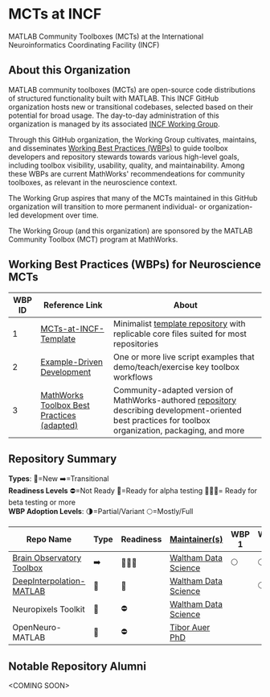 # MCTs at INCF
MATLAB Community Toolboxes (MCTs) at the International Neuroinformatics Coordinating Facility (INCF)

## About this Organization
MATLAB community toolboxes (MCTs) are open-source code distributions of structured functionality built with MATLAB. This INCF GitHub organization hosts new or transitional codebases, selected based on their potential for broad usage. The day-to-day administration of this organization is managed by its associated [INCF Working Group](https://www.incf.org/sig/incfmathworks-working-group-early-stage-matlab-community-toolboxes). 

Through this GitHub organization, the Working Group cultivates, maintains, and disseminates [Working Best Practices (WBPs)](#working-best-practices-wbps-for-neuroscience-mcts) to guide toolbox developers and repository stewards towards various high-level goals, including toolbox visibility, usability, quality, and maintainability. Among these WBPs are current MathWorks' recommendeations for community toolboxes, as relevant in the neuroscience context. 

The Working Grup aspires that many of the MCTs maintained in this GitHub organization will transition to more permanent individual- or organization-led development over time. 

The Working Group (and this organization) are sponsored by the MATLAB Community Toolbox (MCT) program at MathWorks.

## Working Best Practices (WBPs) for Neuroscience MCTs
| WBP ID | Reference Link | About | 
| --- | --- | --- | 
| 1 | [MCTs-at-INCF-Template](https://github.com/MATLAB-Community-Toolboxes-at-INCF/MCT-template) | Minimalist [template repository](https://docs.github.com/en/repositories/creating-and-managing-repositories/creating-a-template-repository) with replicable  core files suited for most repositories | 
| 2 | [Example-Driven Development](https://blogs.mathworks.com/matlab/2024/05/01/leading-by-example-how-lively-examples-help-matlab-community-toolboxes-grow-their-capabilities-communities/) | One or more live script examples that demo/teach/exercise key toolbox workflows  | 
| 3 | [MathWorks Toolbox Best Practices (adapted)](https://github.com/MATLAB-Community-Toolboxes-at-INCF/toolboxdesign) | Community-adapted version of MathWorks-authored [repository](https://github.com/mathworks/toolboxdesign) describing development-oriented best practices for toolbox organization, packaging, and more | 

## Repository Summary
**Types**: 🐣=New ➡️=Transitional  
**Readiness Levels** ⛔=Not Ready 🚧=Ready for alpha testing 👷🏼‍♀️= Ready for beta testing or more  
**WBP Adoption Levels**: 🌗=Partial/Variant 🌕=Mostly/Full  

| Repo Name | Type | Readiness | [Maintainer(s)](https://docs.github.com/en/organizations/managing-user-access-to-your-organizations-repositories/managing-repository-roles/repository-roles-for-an-organization#repository-roles-for-organizations) | WBP 1 | WBP 2 | WBP 3 |
| --- | --- | --- | --- | --- | --- | --- |
| [Brain Observatory Toolbox](https://github.com/MATLAB-Community-Toolboxes-at-INCF/Brain-Observatory-Toolbox) | ➡️ | 👷🏼‍♀️| [Waltham Data Science](https://github.com/stevewds)| 🌕 | 🌕 | 🌗 |
| [DeepInterpolation-MATLAB](https://github.com/MATLAB-Community-Toolboxes-at-INCF/DeepInterpolation-MATLAB) | 🐣 | 🚧 | [Waltham Data Science](https://github.com/stevewds)| | 🌕 | |
| Neuropixels Toolkit |🐣|⛔|  [Waltham Data Science](https://github.com/stevewds)| | |
| OpenNeuro-MATLAB |🐣|⛔| [Tibor Auer PhD](https://github.com/tiborauer) | | |

## Notable Repository Alumni 
\<COMING SOON\> 

